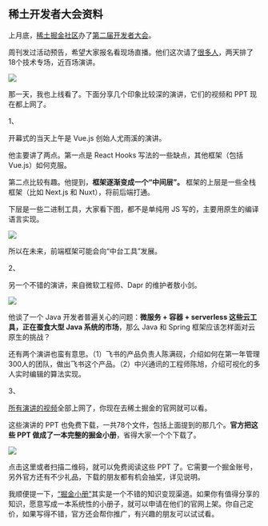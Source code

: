 ## 稀土开发者大会资料

上月底，[稀土掘金社区](https://juejin.cn/)办了[第二届开发者大会](https://conf.juejin.cn/xdc2022/)。

周刊发过活动预告，希望大家报名看现场直播。他们这次请了[很多人](https://conf.juejin.cn/xdc2022/#s8)，两天排了18个技术专场，近百场演讲。

![](https://cdn.beekka.com/blogimg/asset/202208/bg2022081506.webp)

那一天，我也上线看了。下面分享几个印象比较深的演讲，它们的视频和 PPT 现在都上网了。

1、

开幕式的当天上午是 Vue.js 创始人尤雨溪的演讲。

他主要讲了两点。第一点是 React Hooks 写法的一些缺点，其他框架（包括 Vue.js）如何克服。

第二点比较有趣。他提到，**框架逐渐变成一个“中间层”。** 框架的上层是一些全栈框架（比如 Next.js 和 Nuxt），将前后端打通。

下层是一些二进制工具，大家看下图，都不是单纯用 JS 写的，主要用原生的编译语言实现。

![](https://cdn.beekka.com/blogimg/asset/202208/bg2022081407.webp)

所以在未来，前端框架可能会向“中台工具”发展。

2、

另一个不错的演讲，来自微软工程师、Dapr 的维护者敖小剑。

![](https://cdn.beekka.com/blogimg/asset/202208/bg2022081502.webp)

他谈了一个 Java 开发者普遍关心的问题：**微服务 + 容器 + serverless 这些云工具，正在蚕食大型 Java 系统的市场**，那么 Java 和 Spring 框架应该怎样面对云原生的挑战？

还有两个演讲也蛮有意思。（1）飞书的产品负责人陈满砚，介绍如何在第一年管理300人的团队，做出飞书这个产品。（2）中兴通讯的工程师陈旭，介绍可视化的多人实时编辑的算法实现。

3、

[所有演讲的视频](https://conf.juejin.cn/xdc2022/)全部上网了，你现在去稀土掘金的官网就可以看。

这些演讲的 PPT 也免费下载，一共78个文件，包括上面提到的那几个。**官方把这些 PPT 做成了一本完整的掘金小册**，省得大家一个个下载了。 

![](https://cdn.beekka.com/blogimg/asset/202208/bg2022081503.webp)

点击这里或者扫描二维码，就可以免费阅读这些 PPT 了。它需要一个掘金账号，另外官方还有不少礼品，下载的朋友都有机会抽奖，详见说明。

我顺便提一下，[“掘金小册”](https://juejin.cn/course)其实是一个不错的知识变现渠道。如果你有值得分享的知识，愿意写成一本系统性的小册子，就可以申请在他们的官网上架。你自己定价，如果写得不错，官方还会帮你推广，有兴趣的朋友可以试试看。
